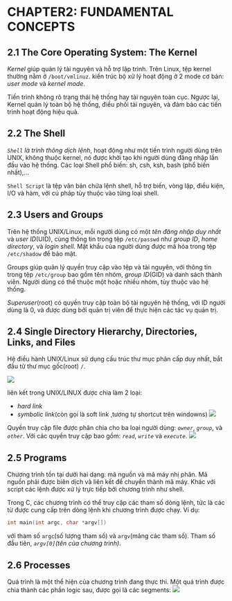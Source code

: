 # **CHAPTER2: FUNDAMENTAL CONCEPTS**

## 2.1 The Core Operating System: The Kernel
_Kernel_ giúp quản lý tài nguyên và hỗ trợ lập trình. Trên Linux, tệp kernel thường nằm ở `/boot/vmlinuz`. kiến trúc bộ xử lý hoạt động ở 2 mode cơ bản: _user mode_ và _kernel mode_.  

Tiến trình không rõ trạng thái hệ thống hay tài nguyên toàn cục. Ngược lại, Kernel quản lý toàn bộ hệ thống, điều phối tài nguyên, và đảm bảo các tiến trình hoạt động hiệu quả.

## 2.2 The Shell
_`Shell` là trình thông dịch lệnh_, hoạt động như một tiến trình người dùng trên UNIX, không thuộc kernel, nó được khởi tạo khi người dùng đăng nhập lần đầu vào hệ thống. Các loại Shell phổ biến: sh, csh, ksh, bash (phổ biến nhất),...

`Shell Script` là tệp văn bản chứa lệnh shell, hỗ trợ biến, vòng lặp, điều kiện, I/O và hàm, với cú pháp tùy thuộc vào từng loại shell.

## 2.3 Users and Groups
Trên hệ thống UNIX/Linux, mỗi người dùng có một _tên đăng nhập duy nhất_ và _user ID_(UID), cùng thông tin trong tệp `/etc/passwd` như _group ID_, _home directory_, và _login shell_. Mật khẩu của người dùng được mã hóa trong tệp `/etc/shadow` để bảo mật. 

Groups giúp quản lý quyền truy cập vào tệp và tài nguyên, với thông tin trong tệp `/etc/group` bao gồm tên nhóm, _group ID_(GID) và danh sách thành viên. Người dùng có thể thuộc một hoặc nhiều nhóm, tùy thuộc vào hệ thống. 

_Superuser_(root) có quyền truy cập toàn bộ tài nguyên hệ thống, với ID người dùng là 0, và được dùng bởi quản trị viên để thực hiện các tác vụ quản trị.

## 2.4 Single Directory Hierarchy, Directories, Links, and Files
Hệ điều hành UNIX/Linux sử dụng cấu trúc thư mục phân cấp duy nhất, bắt đầu từ thư mục gốc(root) `/`.

![](https://blogger.googleusercontent.com/img/b/R29vZ2xl/AVvXsEihAiKjvpZWCGO48NlU59J0-z6AkFGensRGZxw3fTVm9xyr8jzv0KPKNvOa-IywbgE0J19VSkbaRYT5qAFl-3QboamnSmsUUwbcl5bTal1o0n16gsTT4uFGhIyHGR9fNQzFtDNBrBlpgdM/s400/figure+2-1.PNG)

liên kết trong UNIX/LINUX được chia làm 2 loại: 
- _hard link_ 
- _symbolic link_(còn gọi là soft link ,tương tự shortcut trên windowns) 
![](https://static.vietnix.vn/wp-content/uploads/2024/04/cac-loai-lien-ket-trong-linux.webp)

Quyền truy cập file được phân chia cho ba loại người dùng: _`owner`_, _`group`_, và _`other`_. Với các quyền truy cập bao gồm: _`read`_, _`write`_ và _`execute`_.
![](https://cdn.hashnode.com/res/hashnode/image/upload/v1670002037392/7be8376a-b818-4054-a07e-ee42a5a92884.jpeg)

## 2.5 Programs
Chương trình tồn tại dưới hai dạng: mã nguồn và mã máy nhị phân. Mã nguồn phải được biên dịch và liên kết để chuyển thành mã máy. Khác với script các lệnh được xử lý trực tiếp bởi chương trình như shell.

Trong C, các chương trình có thể truy cập các tham số dòng lệnh, tức là các từ được cung cấp trên dòng lệnh khi chương trình được chạy. Ví dụ:
```C
int main(int argc, char *argv[])
```
với tham số `argc`(số lượng tham số) và `argv`(mảng các tham số). Tham số đầu tiên, _`argv[0]`(tên của chương trình)_.

## 2.6 Processes
Quá trình là một thể hiện của chương trình đang thực thi. Một quá trình được chia thành các phần logic sau, được gọi là các segments:
![](https://embeddedwala.com/uploads/images/202307/img_temp_64adb4df98f352-39966501-57144235.png)
